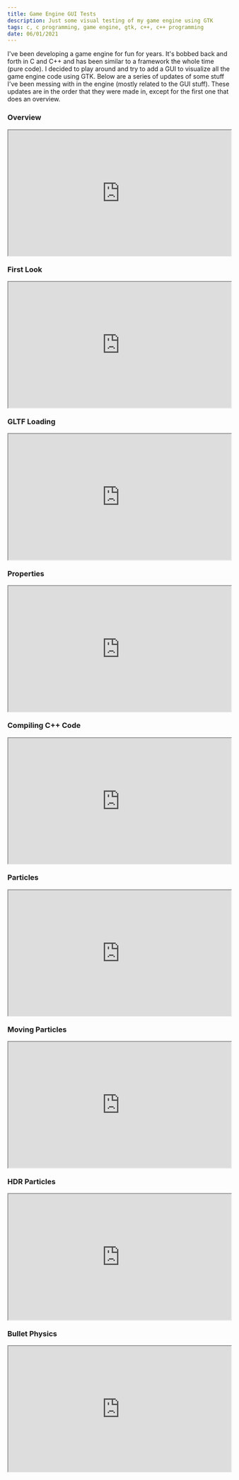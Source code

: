 ```yaml
---
title: Game Engine GUI Tests
description: Just some visual testing of my game engine using GTK
tags: c, c programming, game engine, gtk, c++, c++ programming
date: 06/01/2021
---
```


I've been developing a game engine for fun for years. It's bobbed back and forth in C and C++ and has been similar to a framework the whole time (pure code). I decided to play around and try to add a GUI to visualize all the game engine code using GTK. Below are a series of updates of some stuff I've been messing with in the engine (mostly related to the GUI stuff). These updates are in the order that they were made in, except for the first one that does an overview.

### Overview
<div style="width:100%;padding-top:56.25%;position:relative;">
<iframe id="lbry-iframe" style="min-width:100%;min-height:100%;position:absolute;top:0;" src="https://odysee.com/$/embed/engine-updates-overview/bd1cb795bfd5340edb583a6c06a293e9aa5e0cff" allowfullscreen></iframe>
</div>


### First Look
<div style="width:100%;padding-top:56.25%;position:relative;">
<iframe id="lbry-iframe" style="min-width:100%;min-height:100%;position:absolute;top:0;" src="https://odysee.com/$/embed/engine-updates-first-look/40d40432f872f64a8784d9e26420e46e41e8e2a5" allowfullscreen></iframe>
</div>


### GLTF Loading
<div style="width:100%;padding-top:56.25%;position:relative;">
<iframe id="lbry-iframe" style="min-width:100%;min-height:100%;position:absolute;top:0;" src="https://odysee.com/$/embed/engine-updates-gltf-loading/12ab8b1cab50d2cde49aab8db9c70398041f3306" allowfullscreen></iframe>
</div>


### Properties
<div style="width:100%;padding-top:56.25%;position:relative;">
<iframe id="lbry-iframe" style="min-width:100%;min-height:100%;position:absolute;top:0;" src="https://odysee.com/$/embed/engine-updates-properties-updating/52f342eddd934605fcb49010b3dc486ffdd5563b" allowfullscreen></iframe>
</div>


### Compiling C++ Code
<div style="width:100%;padding-top:56.25%;position:relative;">
<iframe id="lbry-iframe" style="min-width:100%;min-height:100%;position:absolute;top:0;" src="https://odysee.com/$/embed/engine-updates-compiling-c%2B%2B-code/1ebb328c840c406bc243c90085a1f875360f635d" allowfullscreen></iframe>
</div>


### Particles
<div style="width:100%;padding-top:56.25%;position:relative;">
<iframe id="lbry-iframe" style="min-width:100%;min-height:100%;position:absolute;top:0;" src="https://odysee.com/$/embed/engine-updates-particles/702d2abb1c6aec7705e5622a7df505a9368540c2" allowfullscreen></iframe>
</div>


### Moving Particles
<div style="width:100%;padding-top:56.25%;position:relative;">
<iframe id="lbry-iframe" style="min-width:100%;min-height:100%;position:absolute;top:0;" src="https://odysee.com/$/embed/engine-updates-moving-particles/dffe6030ba3f5a24d57f8ead45e51d4929ac12e1" allowfullscreen></iframe>
</div>


### HDR Particles
<div style="width:100%;padding-top:56.25%;position:relative;">
<iframe id="lbry-iframe" style="min-width:100%;min-height:100%;position:absolute;top:0;" src="https://odysee.com/$/embed/engine-updates-hdr-particles/77d616fc774d68e397825733b37f50ecc3bf0fe6" allowfullscreen></iframe>
</div>


### Bullet Physics
<div style="width:100%;padding-top:56.25%;position:relative;">
<iframe id="lbry-iframe" style="min-width:100%;min-height:100%;position:absolute;top:0;" src="https://odysee.com/$/embed/engine-updates-bullet-physics/1964944f2ddec1c7d9408b8081407e2cf24fadf6" allowfullscreen></iframe>
</div>
